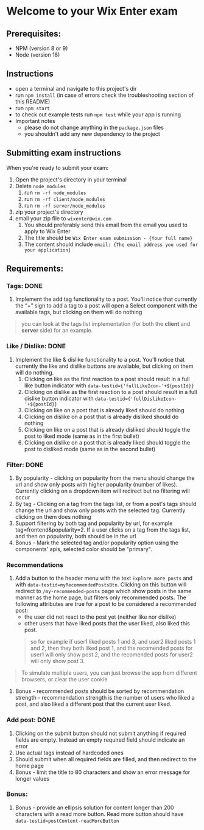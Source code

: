 # Welcome to your Wix Enter exam
## Prerequisites:
- NPM (version 8 or 9)
- Node (version 18)

## Instructions
- open a terminal and navigate to this project's dir
- run `npm install` (in case of errors check the troubleshooting section of this README)
- run `npm start`
- to check out example tests run `npm test` while your app is running
- Important notes
  - please do not change anything in the `package.json` files
  - you shouldn't add any new dependency to the project

## Submitting exam instructions
When you're ready to submit your exam:
1. Open the project's directory in your terminal
2. Delete `node_modules`
   1. run `rm -rf node_modules`
   2. run `rm -rf client/node_modules`
   3. run `rm -rf server/node_modules`
3. zip your project's directory
4. email your zip file to `wixenter@wix.com`
   1. You should preferably send this email from the email you used to apply to Wix Enter
   2. The title should be `Wix Enter exam submission - {Your full name}`
   3. The content should include `email: {The email address you used for your application}`
## Requirements:
### Tags:  DONE
1. Implement the add tag functionality to a post. You'll notice that currently the “+” sign to add a tag to a post will open a Select component with the available tags, but clicking on them will do nothing
> you can look at the tags list implementation (for both the **client** and **server** side) for an example.  

### Like / Dislike: DONE
1. Implement the like & dislike functionality to a post. You'll notice that currently the like and dislike buttons are available, but clicking on them will do nothing.
   1. Clicking on like as the first reaction to a post should result in a full like button indicator with `data-testid={'fullLikeIcon-'+${postId}}`
   2. Clicking on dislike as the first reaction to a post should result in a full dislike button indicator with `data-testid={'fullDislikeIcon-'+${postId}}`
   3. Clicking on like on a post that is already liked should do nothing
   4. Clicking on dislike on a post that is already disliked should do nothing
   5. Clicking on like on a post that is already disliked should toggle the post to liked mode (same as in the first bullet)
   6. Clicking on dislike on a post that is already liked should toggle the post to disliked mode (same as in the second bullet)
### Filter: DONE
1. By popularity - clicking on popularity from the menu should change the url and show only posts with higher popularity (number of likes). Currently clicking on a dropdown item will redirect but no filtering will occur
2. By tag - Clicking on a tag from the tags list, or from a post's tags should change the url and show only posts with the selected tag. Currently clicking on them does nothing
3. Support filtering by both tag and popularity by url, for example tag=frontend&popularity=2. If a user clicks on a tag from the tags list, and then on popularity, both should be in the url
4. Bonus - Mark the selected tag and/or popularity option using the components' apis, selected color should be "primary".
### Recommendations
1. Add a button to the header menu with the text `Explore more posts` and with `data-testid=myRecommendedPostsBtn`. Clicking on this button will redirect to `/my-recommended-posts` page which show posts in the same manner as the home page, but filters only recommended posts. The following attributes are true for a post to be considered a recommended post:
   - the user did not react to the post yet (neither like nor dislike)
   - other users that have liked posts that the user liked, also liked this post.
   > so for example if user1 liked posts 1 and 3, and user2 liked posts 1 and 2, then they both liked post 1, and the recomended posts for user1 will only show post 2, and the recomended posts for user2 will only show post 3.
> To simulate multiple users, you can just browse the app from different browsers, or clear the user cookie
1. Bonus - recommended posts should be sorted by recommendation strength - recommendation strength is the number of users who liked a post, and also liked a different post that the current user liked.
### Add post: DONE
1. Clicking on the submit button should not submit anything if required fields are empty. Instead an empty required field should indicate an error
2. Use actual tags instead of hardcoded ones
3. Should submit when all required fields are filled, and then redirect to the home page
4. Bonus - limit the title to 80 characters and show an error message for longer values
### Bonus:
1. Bonus - provide an ellipsis solution for content longer than 200 characters with a read more button. Read more button should have `data-testid=postContent-readMoreButton`
